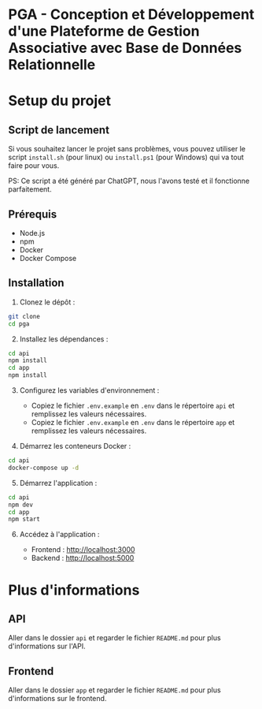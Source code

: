 # PGA - Conception et Développement d'une Plateforme de Gestion Associative avec Base de Données Relationnelle

# Setup du projet

## Script de lancement

Si vous souhaitez lancer le projet sans problèmes, vous pouvez utiliser le script `install.sh` (pour linux) ou `install.ps1` (pour Windows) qui va tout faire pour vous.

PS: Ce script a été généré par ChatGPT, nous l'avons testé et il fonctionne parfaitement.

## Prérequis

- Node.js
- npm
- Docker
- Docker Compose

## Installation

1. Clonez le dépôt :

```bash
git clone
cd pga
```

2. Installez les dépendances :

```bash
cd api
npm install
cd app
npm install
```

3. Configurez les variables d'environnement :

   - Copiez le fichier `.env.example` en `.env` dans le répertoire `api` et remplissez les valeurs nécessaires.
   - Copiez le fichier `.env.example` en `.env` dans le répertoire `app` et remplissez les valeurs nécessaires.

4. Démarrez les conteneurs Docker :

```bash
cd api
docker-compose up -d
```

5. Démarrez l'application :

```bash
cd api
npm dev
cd app
npm start
```

6. Accédez à l'application :

   - Frontend : [http://localhost:3000](http://localhost:3000)
   - Backend : [http://localhost:5000](http://localhost:5173/)

# Plus d'informations

## API

Aller dans le dossier `api` et regarder le fichier `README.md` pour plus d'informations sur l'API.

## Frontend

Aller dans le dossier `app` et regarder le fichier `README.md` pour plus d'informations sur le frontend.
